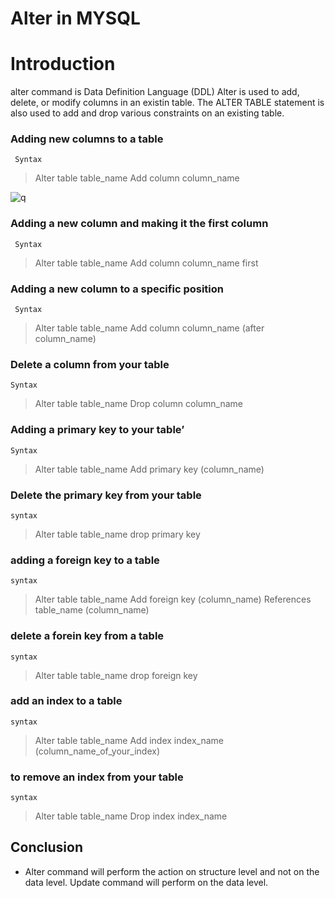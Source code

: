 # Alter in MYSQL

# Introduction

alter command is Data Definition Language (DDL)
Alter is used to add, delete, or modify columns in an existin table.
The ALTER TABLE statement is also used to add and drop various constraints on an existing table.

###	Adding new columns to a table

	 Syntax 
> Alter table table_name
Add column column_name <dtype>

![q](https://github.com/allan-pg/alter-in-MYSQL/assets/62595869/64281aaf-75f9-4043-891f-c62e5f52fa5b)


###	Adding a new column and making it the first column
	
	 Syntax
> Alter table table_name
Add column column_name <dtype> first

###	Adding a new column to a specific position
	
	 Syntax
> Alter table table_name
Add column column_name <dtype>  (after column_name)

###	Delete a column from your table

	Syntax
> Alter table table_name
Drop column column_name

###	Adding a primary key to your table’

	Syntax
> Alter table table_name
Add primary key (column_name)

###	Delete the primary key from your table
	
	syntax
> Alter table table_name
drop primary key 

###	adding a foreign key to a table

	syntax
> Alter table table_name
Add foreign key (column_name)
References table_name (column_name)

###	delete a forein key from a table
	
	syntax
> Alter table table_name
drop foreign key 

###	add an index to a table

	syntax
> Alter table table_name
Add index index_name (column_name_of_your_index)

###	to remove an index from your table
	
	syntax
> Alter table table_name
Drop index index_name

## Conclusion

 - Alter command will perform the action on structure level and not on the data level. Update command will perform on the data level.
